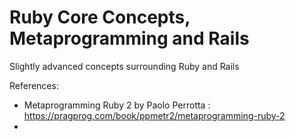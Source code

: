# Ruby Core Concepts, Metaprogramming and Rails
Slightly advanced concepts surrounding Ruby and Rails

References:
* Metaprogramming Ruby 2 by Paolo Perrotta : https://pragprog.com/book/ppmetr2/metaprogramming-ruby-2
*
